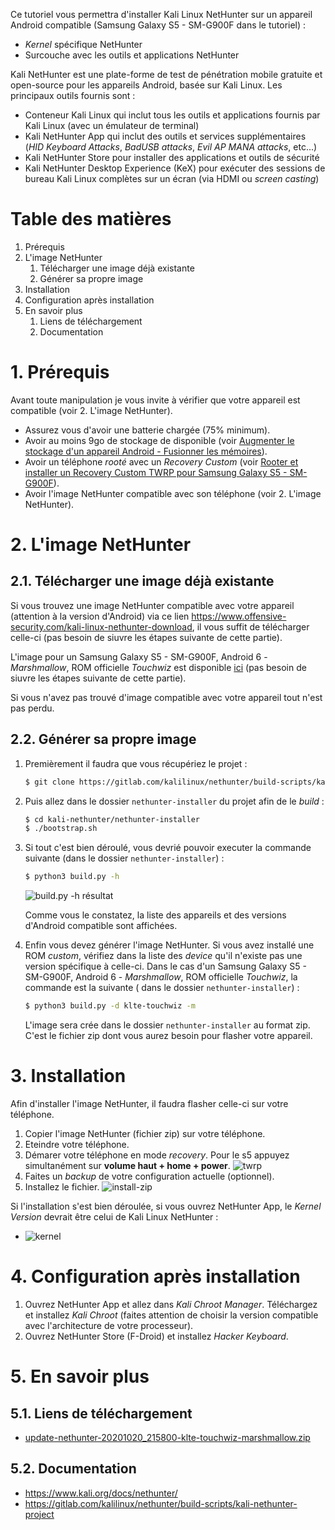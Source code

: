 [build.py-h]: https://api.lucien-brd.com/assets/images/blogs/kali-nethunter/build.py-h.webp "build.py -h résultat"
[install-zip]: https://api.lucien-brd.com/assets/images/blogs/kali-nethunter/install-zip.webp "installer zip"
[twrp]: https://api.lucien-brd.com/assets/images/blogs/kali-nethunter/twrp.webp "twrp"
[kernel]: https://api.lucien-brd.com/assets/images/blogs/kali-nethunter/kernel.webp "kernel"

Ce tutoriel vous permettra d'installer Kali Linux NetHunter sur un appareil Android compatible (Samsung Galaxy S5 - SM-G900F dans le tutoriel) :
* *Kernel* spécifique NetHunter
* Surcouche avec les outils et applications NetHunter

Kali NetHunter est une plate-forme de test de pénétration mobile gratuite et open-source pour les appareils Android, basée sur Kali Linux. Les principaux outils fournis sont :
* Conteneur Kali Linux qui inclut tous les outils et applications fournis par Kali Linux (avec un émulateur de terminal)
* Kali NetHunter App qui inclut des outils et services supplémentaires (*HID Keyboard Attacks*, *BadUSB attacks*, *Evil AP MANA attacks*, etc...)
* Kali NetHunter Store pour installer des applications et outils de sécurité
* Kali NetHunter Desktop Experience (KeX) pour exécuter des sessions de bureau Kali Linux complètes sur un écran (via HDMI ou *screen casting*)

# Table des matières

1. Prérequis
2. L'image NetHunter
    1. Télécharger une image déjà existante
    2. Générer sa propre image
3. Installation
4. Configuration après installation
5. En savoir plus
    1. Liens de téléchargement
    2. Documentation

# 1. Prérequis

Avant toute manipulation je vous invite à vérifier que votre appareil est compatible (voir 2. L'image NetHunter).

* Assurez vous d'avoir une batterie chargée (75% minimum).
* Avoir au moins 9go de stockage de disponible (voir [Augmenter le stockage d'un appareil Android - Fusionner les mémoires](https://www.lucien-brd.com/blog/augmenter-stockage-appareil-android-fusionner-mémoires)).  
* Avoir un téléphone *rooté* avec un *Recovery Custom* (voir [Rooter et installer un Recovery Custom TWRP pour Samsung Galaxy S5 - SM-G900F](https://www.lucien-brd.com/blog/rooter-installer-recovery-custom-twrp-sm-g900f)).
* Avoir l'image NetHunter compatible avec son téléphone (voir 2. L'image NetHunter).

# 2. L'image NetHunter

## 2.1. Télécharger une image déjà existante
Si vous trouvez une image NetHunter compatible avec votre appareil (attention à la version d'Android) via ce lien https://www.offensive-security.com/kali-linux-nethunter-download, il vous suffit de télécharger celle-ci (pas besoin de siuvre les étapes suivante de cette partie).

L'image pour un Samsung Galaxy S5 - SM-G900F, Android 6 - *Marshmallow*, ROM officielle *Touchwiz* est disponible [ici](https://api.lucien-brd.com/assets/documents/blogs/kali-nethunter/update-nethunter-20201020_215800-klte-touchwiz-marshmallow.zip) (pas besoin de siuvre les étapes suivante de cette partie).

Si vous n'avez pas trouvé d'image compatible avec votre appareil tout n'est pas perdu.

## 2.2. Générer sa propre image
1. Premièrement il faudra que vous récupériez le projet :
    ```sh
    $ git clone https://gitlab.com/kalilinux/nethunter/build-scripts/kali-nethunter-project
    ```

2. Puis allez dans le dossier ```nethunter-installer``` du projet afin de le *build* :
    ```sh
    $ cd kali-nethunter/nethunter-installer
    $ ./bootstrap.sh
    ```

3. Si tout c'est bien déroulé, vous devrié pouvoir executer la commande suivante (dans le dossier ```nethunter-installer```) :
    ```sh
    $ python3 build.py -h
    ```

    ![build.py -h résultat][build.py-h]

    Comme vous le constatez, la liste des appareils et des versions d'Android compatible sont affichées.

4. Enfin vous devez générer l'image NetHunter. Si vous avez installé une ROM        *custom*, vérifiez dans la liste des *device* qu'il n'existe pas une version spécifique à celle-ci.
    Dans le cas d'un Samsung Galaxy S5 - SM-G900F, Android 6 - *Marshmallow*, ROM   officielle *Touchwiz*, la commande est la suivante ( dans le dossier              ```nethunter-installer```) :
    ```sh
    $ python3 build.py -d klte-touchwiz -m
    ```
    L'image sera crée dans le dossier ```nethunter-installer``` au format zip.
    C'est le fichier zip dont vous aurez besoin pour flasher votre appareil.

# 3. Installation

Afin d'installer l'image NetHunter, il faudra flasher celle-ci sur votre téléphone.

1. Copier l'image NetHunter (fichier zip) sur votre téléphone.
2. Eteindre votre téléphone.
3. Démarer votre téléphone en mode *recovery*.
Pour le s5 appuyez simultanément sur **volume haut + home + power**.
![twrp][twrp]
3. Faites un *backup* de votre configuration actuelle (optionnel).
4. Installez le fichier. ![install-zip][install-zip]

Si l'installation s'est bien déroulée, si vous ouvrez NetHunter App, le *Kernel Version* devrait être celui de Kali Linux NetHunter :

* ![kernel][kernel]

# 4. Configuration après installation

1. Ouvrez NetHunter App et allez dans *Kali Chroot Manager*. Téléchargez et installez *Kali Chroot* (faites attention de choisir la version compatible avec l'architecture de votre processeur).
2. Ouvrez NetHunter Store (F-Droid) et installez *Hacker Keyboard*.

# 5. En savoir plus

## 5.1. Liens de téléchargement

* [update-nethunter-20201020_215800-klte-touchwiz-marshmallow.zip](https://api.lucien-brd.com/assets/documents/blogs/kali-nethunter/update-nethunter-20201020_215800-klte-touchwiz-marshmallow.zip)

## 5.2. Documentation

* https://www.kali.org/docs/nethunter/
* https://gitlab.com/kalilinux/nethunter/build-scripts/kali-nethunter-project
